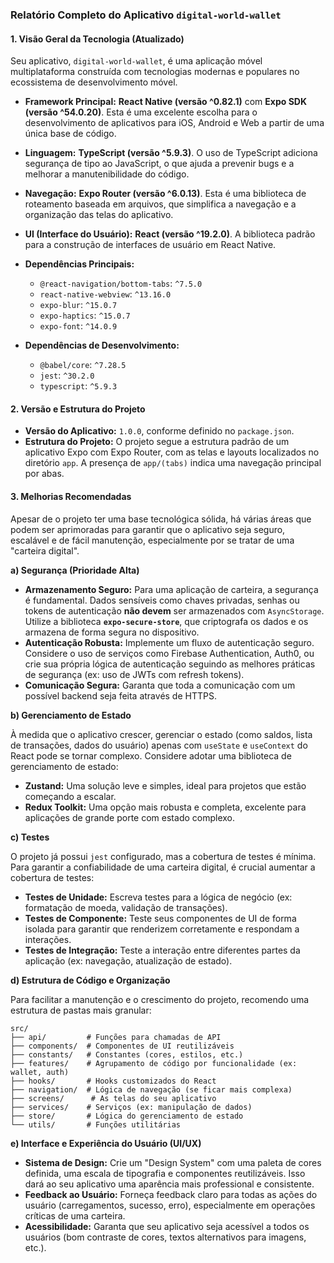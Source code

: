 ### Relatório Completo do Aplicativo `digital-world-wallet`

#### **1. Visão Geral da Tecnologia (Atualizado)**

Seu aplicativo, `digital-world-wallet`, é uma aplicação móvel multiplataforma construída com tecnologias modernas e populares no ecossistema de desenvolvimento móvel.

*   **Framework Principal:** **React Native (versão ^0.82.1)** com **Expo SDK (versão ^54.0.20)**. Esta é uma excelente escolha para o desenvolvimento de aplicativos para iOS, Android e Web a partir de uma única base de código.
*   **Linguagem:** **TypeScript (versão ^5.9.3)**. O uso de TypeScript adiciona segurança de tipo ao JavaScript, o que ajuda a prevenir bugs e a melhorar a manutenibilidade do código.
*   **Navegação:** **Expo Router (versão ^6.0.13)**. Esta é uma biblioteca de roteamento baseada em arquivos, que simplifica a navegação e a organização das telas do aplicativo.
*   **UI (Interface do Usuário):** **React (versão ^19.2.0)**. A biblioteca padrão para a construção de interfaces de usuário em React Native.
*   **Dependências Principais:**
    *   `@react-navigation/bottom-tabs`: `^7.5.0`
    *   `react-native-webview`: `^13.16.0`
    *   `expo-blur`: `^15.0.7`
    *   `expo-haptics`: `^15.0.7`
    *   `expo-font`: `^14.0.9`

*   **Dependências de Desenvolvimento:**
    *   `@babel/core`: `^7.28.5`
    *   `jest`: `^30.2.0`
    *   `typescript`: `^5.9.3`


#### **2. Versão e Estrutura do Projeto**

*   **Versão do Aplicativo:** `1.0.0`, conforme definido no `package.json`.
*   **Estrutura do Projeto:** O projeto segue a estrutura padrão de um aplicativo Expo com Expo Router, com as telas e layouts localizados no diretório `app`. A presença de `app/(tabs)` indica uma navegação principal por abas.

#### **3. Melhorias Recomendadas**

Apesar de o projeto ter uma base tecnológica sólida, há várias áreas que podem ser aprimoradas para garantir que o aplicativo seja seguro, escalável e de fácil manutenção, especialmente por se tratar de uma "carteira digital".

**a) Segurança (Prioridade Alta)**

*   **Armazenamento Seguro:** Para uma aplicação de carteira, a segurança é fundamental. Dados sensíveis como chaves privadas, senhas ou tokens de autenticação **não devem** ser armazenados com `AsyncStorage`. Utilize a biblioteca **`expo-secure-store`**, que criptografa os dados e os armazena de forma segura no dispositivo.
*   **Autenticação Robusta:** Implemente um fluxo de autenticação seguro. Considere o uso de serviços como Firebase Authentication, Auth0, ou crie sua própria lógica de autenticação seguindo as melhores práticas de segurança (ex: uso de JWTs com refresh tokens).
*   **Comunicação Segura:** Garanta que toda a comunicação com um possível backend seja feita através de HTTPS.

**b) Gerenciamento de Estado**

À medida que o aplicativo crescer, gerenciar o estado (como saldos, lista de transações, dados do usuário) apenas com `useState` e `useContext` do React pode se tornar complexo. Considere adotar uma biblioteca de gerenciamento de estado:

*   **Zustand:** Uma solução leve e simples, ideal para projetos que estão começando a escalar.
*   **Redux Toolkit:** Uma opção mais robusta e completa, excelente para aplicações de grande porte com estado complexo.

**c) Testes**

O projeto já possui `jest` configurado, mas a cobertura de testes é mínima. Para garantir a confiabilidade de uma carteira digital, é crucial aumentar a cobertura de testes:

*   **Testes de Unidade:** Escreva testes para a lógica de negócio (ex: formatação de moeda, validação de transações).
*   **Testes de Componente:** Teste seus componentes de UI de forma isolada para garantir que renderizem corretamente e respondam a interações.
*   **Testes de Integração:** Teste a interação entre diferentes partes da aplicação (ex: navegação, atualização de estado).

**d) Estrutura de Código e Organização**

Para facilitar a manutenção e o crescimento do projeto, recomendo uma estrutura de pastas mais granular:

```
src/
├── api/         # Funções para chamadas de API
├── components/  # Componentes de UI reutilizáveis
├── constants/   # Constantes (cores, estilos, etc.)
├── features/    # Agrupamento de código por funcionalidade (ex: wallet, auth)
├── hooks/       # Hooks customizados do React
├── navigation/  # Lógica de navegação (se ficar mais complexa)
├── screens/      # As telas do seu aplicativo
├── services/    # Serviços (ex: manipulação de dados)
├── store/       # Lógica do gerenciamento de estado
└── utils/       # Funções utilitárias
```

**e) Interface e Experiência do Usuário (UI/UX)**

*   **Sistema de Design:** Crie um "Design System" com uma paleta de cores definida, uma escala de tipografia e componentes reutilizáveis. Isso dará ao seu aplicativo uma aparência mais professional e consistente.
*   **Feedback ao Usuário:** Forneça feedback claro para todas as ações do usuário (carregamentos, sucesso, erro), especialmente em operações críticas de uma carteira.
*   **Acessibilidade:** Garanta que seu aplicativo seja acessível a todos os usuários (bom contraste de cores, textos alternativos para imagens, etc.).
